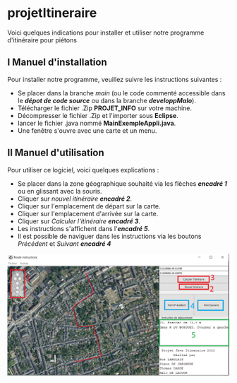 # projetItineraire

Voici quelques indications pour installer et utiliser notre programme d'itinéraire pour piétons

## I Manuel d'installation

Pour installer notre programme, veuillez suivre les instructions suivantes :
- Se placer dans la branche *main* (ou le code commenté accessible dans le ***dépot de code source*** ou dans la branche ***developpMalo***).
- Télécharger le fichier .Zip **PROJET_INFO** sur votre machine.
- Décompresser le fichier .Zip et l'importer sous **Eclipse**.
- lancer le fichier .java nommé **MainExempleAppli.java**.
- Une fenêtre s'ouvre avec une carte et un menu.

## II Manuel d'utilisation

Pour utiliser ce logiciel, voici quelques explications :
- Se placer dans la zone géographique souhaité via les flèches **_encadré 1_** ou en glissant avec la souris.
- Cliquer sur *nouvel itinéraire* **_encadré 2_**.
- Cliquer sur l'emplacement de départ sur la carte.
- Cliquer sur l'emplacement d'arrivée sur la carte.
- Cliquer sur *Calculer l'itinéraire* **_encadré 3_**.
- Les instructions s'affichent dans l'**_encadré 5_**.
- Il est possible de naviguer dans les instructions via les boutons *Précédent* et *Suivant* **_encadré 4_**

![Capture d'écran du logiciel](/fenetre_logiciel.PNG )
